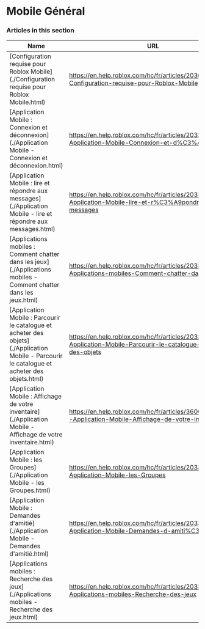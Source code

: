 # Mobile Général  
### Articles in this section
Name|URL
-|-
[Configuration requise pour Roblox Mobile](./Configuration requise pour Roblox Mobile.html) |https://en.help.roblox.com/hc/fr/articles/203625474-Configuration-requise-pour-Roblox-Mobile
[Application Mobile : Connexion et déconnexion](./Application Mobile - Connexion et déconnexion.html) |https://en.help.roblox.com/hc/fr/articles/203313450-Application-Mobile-Connexion-et-d%C3%A9connexion
[Application Mobile : lire et répondre aux messages](./Application Mobile - lire et répondre aux messages.html) |https://en.help.roblox.com/hc/fr/articles/203313550-Application-Mobile-lire-et-r%C3%A9pondre-aux-messages
[Applications mobiles : Comment chatter dans les jeux](./Applications mobiles - Comment chatter dans les jeux.html) |https://en.help.roblox.com/hc/fr/articles/203313520-Applications-mobiles-Comment-chatter-dans-les-jeux
[Application Mobile : Parcourir le catalogue et acheter des objets](./Application Mobile - Parcourir le catalogue et acheter des objets.html) |https://en.help.roblox.com/hc/fr/articles/203313500-Application-Mobile-Parcourir-le-catalogue-et-acheter-des-objets
[Application Mobile : Affichage de votre inventaire](./Application Mobile - Affichage de votre inventaire.html) |https://en.help.roblox.com/hc/fr/articles/360000344426-Application-Mobile-Affichage-de-votre-inventaire
[Application Mobile : les Groupes](./Application Mobile - les Groupes.html) |https://en.help.roblox.com/hc/fr/articles/203313490-Application-Mobile-les-Groupes
[Application Mobile : Demandes d'amitié](./Application Mobile - Demandes d'amitié.html) |https://en.help.roblox.com/hc/fr/articles/203313480-Application-Mobile-Demandes-d-amiti%C3%A9
[Applications mobiles : Recherche des jeux](./Applications mobiles - Recherche des jeux.html) |https://en.help.roblox.com/hc/fr/articles/203313460-Applications-mobiles-Recherche-des-jeux